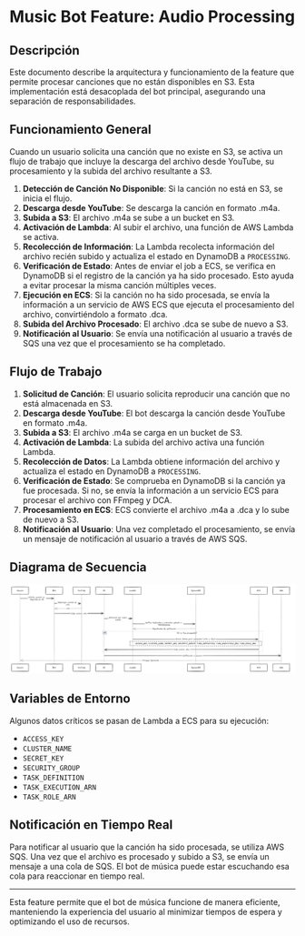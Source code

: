 # Music Bot Feature: Audio Processing

## Descripción

Este documento describe la arquitectura y funcionamiento de la feature que permite procesar canciones que no están disponibles en S3. Esta implementación está desacoplada del bot principal, asegurando una separación de responsabilidades.


## Funcionamiento General

Cuando un usuario solicita una canción que no existe en S3, se activa un flujo de trabajo que incluye la descarga del archivo desde YouTube, su procesamiento y la subida del archivo resultante a S3.

1. **Detección de Canción No Disponible**: Si la canción no está en S3, se inicia el flujo.
2. **Descarga desde YouTube**: Se descarga la canción en formato .m4a.
3. **Subida a S3**: El archivo .m4a se sube a un bucket en S3.
4. **Activación de Lambda**: Al subir el archivo, una función de AWS Lambda se activa.
5. **Recolección de Información**: La Lambda recolecta información del archivo recién subido y actualiza el estado en DynamoDB a `PROCESSING`.
6. **Verificación de Estado**: Antes de enviar el job a ECS, se verifica en DynamoDB si el registro de la canción ya ha sido procesado. Esto ayuda a evitar procesar la misma canción múltiples veces.
7. **Ejecución en ECS**: Si la canción no ha sido procesada, se envía la información a un servicio de AWS ECS que ejecuta el procesamiento del archivo, convirtiéndolo a formato .dca.
8. **Subida del Archivo Procesado**: El archivo .dca se sube de nuevo a S3.
9. **Notificación al Usuario**: Se envía una notificación al usuario a través de SQS una vez que el procesamiento se ha completado.



## Flujo de Trabajo

1. **Solicitud de Canción**: El usuario solicita reproducir una canción que no está almacenada en S3.
2. **Descarga desde YouTube**: El bot descarga la canción desde YouTube en formato .m4a.
3. **Subida a S3**: El archivo .m4a se carga en un bucket de S3.
4. **Activación de Lambda**: La subida del archivo activa una función Lambda.
5. **Recolección de Datos**: La Lambda obtiene información del archivo y actualiza el estado en DynamoDB a `PROCESSING`.
6. **Verificación de Estado**: Se comprueba en DynamoDB si la canción ya fue procesada. Si no, se envía la información a un servicio ECS para procesar el archivo con FFmpeg y DCA.
7. **Procesamiento en ECS**: ECS convierte el archivo .m4a a .dca y lo sube de nuevo a S3.
8. **Notificación al Usuario**: Una vez completado el procesamiento, se envía un mensaje de notificación al usuario a través de AWS SQS.

## Diagrama de Secuencia

![Diagrama de Secuencia](/docs/diagrama-job-ecs.png)


## Variables de Entorno

Algunos datos críticos se pasan de Lambda a ECS para su ejecución:

- `ACCESS_KEY`
- `CLUSTER_NAME`
- `SECRET_KEY`
- `SECURITY_GROUP`
- `TASK_DEFINITION`
- `TASK_EXECUTION_ARN`
- `TASK_ROLE_ARN`

## Notificación en Tiempo Real

Para notificar al usuario que la canción ha sido procesada, se utiliza AWS SQS. Una vez que el archivo es procesado y subido a S3, se envía un mensaje a una cola de SQS. El bot de música puede estar escuchando esa cola para reaccionar en tiempo real.

---

Esta feature permite que el bot de música funcione de manera eficiente, manteniendo la experiencia del usuario al minimizar tiempos de espera y optimizando el uso de recursos.